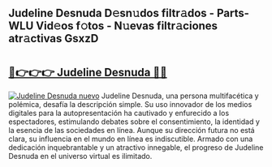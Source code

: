 ## Judeline Desnuda D𝚎sn𝚞dos filtr𝚊dos - Parts-WLU Vid𝚎os f𝚘tos - N𝚞evas filtr𝚊ciones atr𝚊ctivas GsxzD

# <h2><a href="http://mb48xs.tromn.icu/?c=Judeline+Desnuda">🔗👉👉👉 Judeline Desnuda 🔗🔗</a></h2>

[![Judeline Desnuda nuevo](https://i.imgur.com/pEAQMta.gif)](http://mb48xs.tromn.icu/?c=Judeline+Desnuda)
Judeline Desnuda, una persona multifacética y polémica, desafía la descripción simple. Su uso innovador de los medios digitales para la autopresentación ha cautivado y enfurecido a los espectadores, estimulando debates sobre el consentimiento, la identidad y la esencia de las sociedades en línea. Aunque su dirección futura no está clara, su influencia en el mundo en línea es indiscutible. Armado con una dedicación inquebrantable y un atractivo innegable, el progreso de Judeline Desnuda en el universo virtual es ilimitado.
